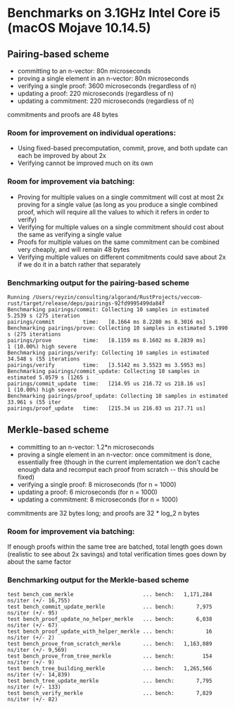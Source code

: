 # Benchmarks on 3.1GHz Intel Core i5 (macOS Mojave 10.14.5)

## Pairing-based scheme

- committing to an n-vector: 80n microseconds
- proving a single element in an n-vector: 80n microseconds
- verifying a single proof: 3600 microseconds (regardless of n)
- updating a proof: 220 microseconds (regardless of n)
- updating a commitment: 220 microseconds (regardless of n)

commitments and proofs are 48 bytes

### Room for improvement on individual operations:
- Using fixed-based precomputation, commit, prove, and both update can each be improved by about 2x
- Verifying cannot be improved much on its own

### Room for improvement via batching:
- Proving for multiple values on a single commitment will cost at most 2x proving for a single value (as long as you produce a single combined proof, which will require all the values to which it refers in order to verify)
- Verifying for multiple values on a single commitment should cost about the same as verifying a single value
- Proofs for multiple values on the same commitment can be combined very cheaply, and will remain 48 bytes
- Verifying multiple values on different commitments could save about 2x if we do it in a batch rather that separately

### Benchmarking output for the pairing-based scheme

```
Running /Users/reyzin/consulting/algorand/RustProjects/veccom-rust/target/release/deps/pairings-92fd9995499da84f
Benchmarking pairings/commit: Collecting 10 samples in estimated 5.2539 s (275 iteration                                                                                        pairings/commit         time:   [8.1664 ms 8.2280 ms 8.3016 ms]
Benchmarking pairings/prove: Collecting 10 samples in estimated 5.1990 s (275 iterations                                                                                        pairings/prove          time:   [8.1159 ms 8.1602 ms 8.2839 ms]
1 (10.00%) high severe
Benchmarking pairings/verify: Collecting 10 samples in estimated 34.548 s (55 iterations                                                                                        pairings/verify         time:   [3.5142 ms 3.5523 ms 3.5953 ms]
Benchmarking pairings/commit_update: Collecting 10 samples in estimated 5.0579 s (1265 i                                                                                        pairings/commit_update  time:   [214.95 us 216.72 us 218.16 us]
1 (10.00%) high severe
Benchmarking pairings/proof_update: Collecting 10 samples in estimated 33.961 s (55 iter                                                                                        pairings/proof_update   time:   [215.34 us 216.03 us 217.71 us]

```

## Merkle-based scheme

- committing to an n-vector: 1.2*n microseconds
- proving a single element in an n-vector: once commitment is done, essentially free (though in the current implementation we don't cache enough data and recomput each proof from scratch -- this should be fixed)
- verifying a single proof: 8 microseconds (for n = 1000)
- updating a proof: 6 microseconds (for n = 1000)
- updating a commitment: 8 microseconds (for n = 1000)

commitments are 32 bytes long; and proofs are 32 * log_2 n bytes

### Room for improvement via batching:

If enough proofs within the same tree are batched, total length goes down (realistic to see about 2x savings) and total verification times goes down by about the same factor


### Benchmarking output for the Merkle-based scheme
```
test bench_com_merkle                      ... bench:   1,171,284 ns/iter (+/- 16,755)
test bench_commit_update_merkle            ... bench:       7,975 ns/iter (+/- 95)
test bench_proof_update_no_helper_merkle   ... bench:       6,038 ns/iter (+/- 67)
test bench_proof_update_with_helper_merkle ... bench:          16 ns/iter (+/- 2)
test bench_prove_from_scratch_merkle       ... bench:   1,163,089 ns/iter (+/- 9,569)
test bench_prove_from_tree_merkle          ... bench:         154 ns/iter (+/- 9)
test bench_tree_building_merkle            ... bench:   1,265,566 ns/iter (+/- 14,839)
test bench_tree_update_merkle              ... bench:       7,795 ns/iter (+/- 133)
test bench_verify_merkle                   ... bench:       7,829 ns/iter (+/- 82)
```

